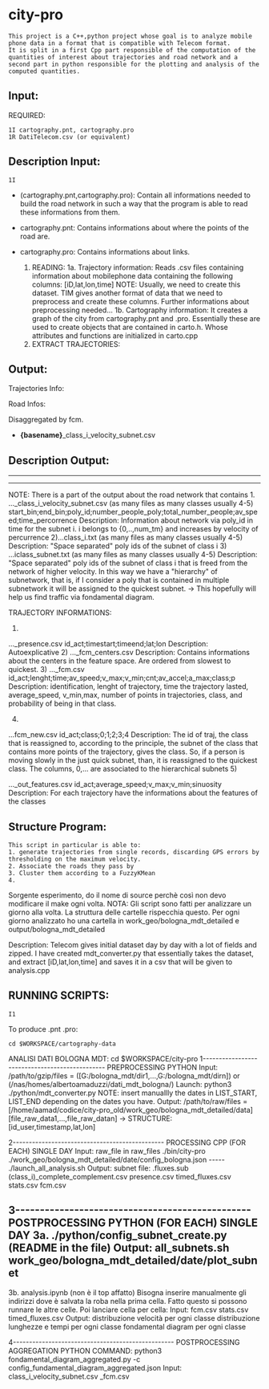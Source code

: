 # city-pro
    This project is a C++,python project whose goal is to analyze mobile phone data in a format that is compatible with Telecom format.
    It is split in a first Cpp part responsible of the computation of the quantities of interest about trajectories and road network and a second part in python responsible for the plotting and analysis of the computed quantities. 
    
        
## Input:     
REQUIRED:

    1I cartography.pnt, cartography.pro
    1R DatiTelecom.csv (or equivalent)


## Description Input:
    1I  
- (cartography.pnt,cartography.pro):
            Contain all informations needed to build the road network in such a way that the program is able
            to read these informations from them.
- cartography.pnt: 
            Contains informations about where the points of the road are.
- cartography.pro:
            Contains informations about links.


    1. READING:
        1a. Trajectory information:
            Reads .csv files containing information about mobilephone data containing the following columns:
            [iD,lat,lon,time]
            NOTE: Usually, we need to create this dataset. TIM gives another format of data that we need to preprocess and create these columns.
            Further informations about preprocessing needed...
        1b. Cartography information:
            It creates a graph of the city from cartography.pnt and .pro. Essentially these are used to create objects that are contained
            in carto.h. Whose attributes and functions are initialized in carto.cpp
    2. EXTRACT TRAJECTORIES:

## Output:
Trajectories Info:


Road Infos:

Disaggregated by fcm.
- **{basename}**_class_i_velocity_subnet.csv




## Description Output:
------------------------------------------------------
--------------------------------------------
NOTE: There is a part of the output about the road network that contains 
1.
..._class_i_velocity_subnet.csv (as many files as many classes usually 4-5)
    start_bin;end_bin;poly_id;number_people_poly;total_number_people;av_speed;time_percorrence
Description:
    Information about network via poly_id in time for the subnet i. i belongs to {0,..,num_tm} and increases by velocity of percurrence
2)...class_i.txt (as many files as many classes usually 4-5)
Description:
    "Space separated" poly ids of the subnet of class i
3)
...iclass_subnet.txt (as many files as many classes usually 4-5)
Description:
    "Space separated" poly ids of the subnet of class i that is freed from the network of higher velocity.
    In this way we have a "hierarchy" of subnetwork, that is, if I consider a poly that is contained in multiple subnetwork
    it will be assigned to the quickest subnet. -> This hopefully will help us find traffic via fondamental diagram.


TRAJECTORY INFORMATIONS:

1)
..._presence.csv
    id_act;timestart;timeend;lat;lon
Description:
    Autoexplicative
2)
..._fcm_centers.csv
Description:
    Contains informations about the centers in the feature space.
    Are ordered from slowest to quickest.
3)
..._fcm.csv
    id_act;lenght;time;av_speed;v_max;v_min;cnt;av_accel;a_max;class;p
Description:
    identification, lenght of trajectory, time the trajectory lasted, average_speed, v_min,max, number of points in trajectories, class, and probability of being in that class.

4)
...fcm_new.csv
    id_act;class;0;1;2;3;4
Description:
    The id of traj, the class that is reassigned to, according to the principle, the subnet of the class that contains more points of the trajectory, gives the class.
    So, if a person is moving slowly in the just quick subnet, than, it is reassigned to the quickest class.
    The columns, 0,... are associated to the hierarchical subnets
5)

..._out_features.csv
    id_act;average_speed;v_max;v_min;sinuosity
Description:
    For each trajectory have the informations about the features of the classes


## Structure Program:
    This script in particular is able to:
    1. generate trajectories from single records, discarding GPS errors by thresholding on the maximum velocity.
    2. Associate the roads they pass by
    3. Cluster them according to a FuzzyKMean
    4.


Sorgente esperimento, do il nome di source perchè così non devo
modificare il make ogni volta.
NOTA:
Gli script sono fatti per analizzare un giorno alla volta. La struttura delle cartelle rispecchia questo. Per ogni giorno analizzato ho una cartella in work_geo/bologna_mdt_detailed e output/bologna_mdt_detailed

Description:
Telecom gives initial dataset day by day with a lot of fields and zipped. I have created mdt_converter.py that essentially takes the dataset, and extract [iD,lat,lon,time] and saves it in a csv that will be given to analysis.cpp

## RUNNING SCRIPTS: 
    I1
To produce .pnt .pro:
    
```cd $WORKSPACE/cartography-data```

ANALISI DATI BOLOGNA MDT:
    cd $WORKSPACE/city-pro
1----------------------------------------------- PREPROCESSING PYTHON
Input:
    /path/to/gzip/files = ([G:/bologna_mdt/dir1,...,G:/bologna_mdt/dirn]) or (/nas/homes/albertoamaduzzi/dati_mdt_bologna/)
Launch:
    python3 ./python/mdt_converter.py
NOTE: insert manuallly the dates in LIST_START, LIST_END depending on the dates you have.
Output:
    /path/to/raw/files = [/home/aamad/codice/city-pro_old/work_geo/bologna_mdt_detailed/data] [file_raw_data1,...,file_raw_datan] -> STRUCTURE: [id_user,timestamp,lat,lon]

2----------------------------------------------- PROCESSING CPP (FOR EACH) SINGLE DAY
Input: raw_file in raw_files
    ./bin/city-pro ./work_geo/bologna_mdt_detailed/date/config_bologna.json ----- ./launch_all_analysis.sh
Output:
    subnet file: .fluxes.sub
    (class_i)_complete_complement.csv
    presence.csv
    timed_fluxes.csv
    stats.csv
    fcm.csv

3------------------------------------------------ POSTPROCESSING PYTHON (FOR EACH) SINGLE DAY
3a.
    ./python/config_subnet_create.py (README in the file)
Output:
    all_subnets.sh
    work_geo/bologna_mdt_detailed/date/plot_subnet
--------------------------------------------------
3b. analysis.ipynb (non è il top affatto)
Bisogna inserire manualmente gli indirizzi dove è salvata la roba nella prima cella. Fatto questo si possono runnare le altre celle.
Poi lanciare cella per cella:
Input:
    fcm.csv
    stats.csv
    timed_fluxes.csv
Output:
    distribuzione velocità per ogni classe
    distribuzione lunghezze e tempi per ogni classe
    fondamental diagram per ogni classe

4-------------------------------------------------- POSTPROCESSING AGGREGATION PYTHON
COMMAND:
    python3 fondamental_diagram_aggregated.py -c config_fundamental_diagram_aggregated.json
Input:
    class_i_velocity_subnet.csv
    _fcm.csv


